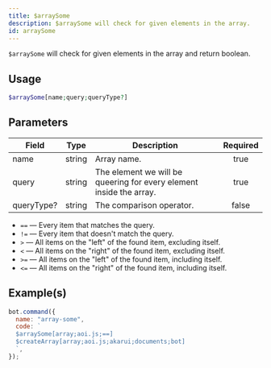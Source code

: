 ```yaml
---
title: $arraySome
description: $arraySome will check for given elements in the array.
id: arraySome
---
```


`$arraySome` will check for given elements in the array and return boolean.

## Usage

```php
$arraySome[name;query;queryType?]
```

## Parameters

| Field      | Type   | Description                                                         | Required |
| ---------- | ------ | ------------------------------------------------------------------- | :------: |
| name       | string | Array name.                                                         |   true   |
| query      | string | The element we will be queering for every element inside the array. |   true   |
| queryType? | string | The comparison operator.                                            |  false   |

- `==` — Every item that matches the query.
- `!=` — Every item that doesn't match the query.
- `>` — All items on the "left" of the found item, excluding itself.
- `<` — All items on the "right" of the found item, excluding itself.
- `>=` — All items on the "left" of the found item, including itself.
- `<=` — All items on the "right" of the found item, including itself.

## Example(s)

```javascript
bot.command({
  name: "array-some",
  code: `
  $arraySome[array;aoi.js;==]
  $createArray[array;aoi.js;akarui;documents;bot]
  `,
});
```
